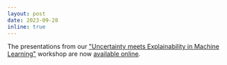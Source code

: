 ```yaml
---
layout: post
date: 2023-09-28
inline: true
---
```


The presentations from our ["Uncertainty meets Explainability in Machine Learning"](https://xai-uncertainty.github.io/) workshop are now [available online](https://xai-uncertainty.github.io/workshop/).
